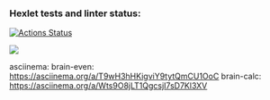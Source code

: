 ### Hexlet tests and linter status:
[![Actions Status](https://github.com/dmidik/python-project-49/workflows/hexlet-check/badge.svg)](https://github.com/dmidik/python-project-49/actions)


<a href="https://codeclimate.com/github/dmidik/python-project-49/maintainability"><img src="https://api.codeclimate.com/v1/badges/511705f35bb7d21c4550/maintainability" /></a>


asciinema:
brain-even:
https://asciinema.org/a/T9wH3hHKigviY9tytQmCU1OoC
brain-calc:
https://asciinema.org/a/Wts9O8jLT1QgcsjI7sD7Kl3XV